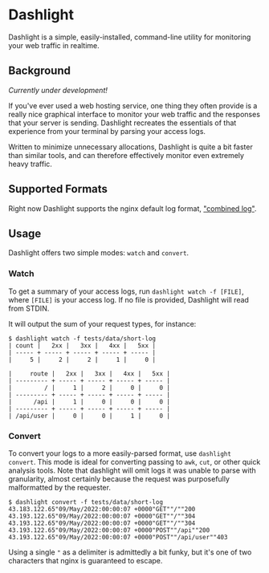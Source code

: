# Dashlight
Dashlight is a simple, easily-installed, command-line utility for monitoring your web traffic in realtime.

## Background
_Currently under development!_

If you've ever used a web hosting service, one thing they often provide is a really nice graphical interface to monitor your web traffic and the responses that your server is sending. Dashlight recreates the essentials of that experience from your terminal by parsing your access logs.

Written to minimize unnecessary allocations, Dashlight is quite a bit faster than similar tools, and can therefore effectively monitor even extremely heavy traffic.

## Supported Formats
Right now Dashlight supports the nginx default log format, ["combined log"](https://nginx.org/en/docs/http/ngx_http_log_module.html#log_format).

## Usage
Dashlight offers two simple modes: `watch` and `convert`.

### Watch
To get a summary of your access logs, run `dashlight watch -f [FILE]`, where `[FILE]` is your access log. If no file is provided, Dashlight will read from STDIN.

It will output the sum of your request types, for instance:

```
$ dashlight watch -f tests/data/short-log
| count |   2xx |   3xx |   4xx |   5xx |
| ----- + ----- + ----- + ----- + ----- |
|     5 |     2 |     2 |     1 |     0 |

|     route |   2xx |   3xx |   4xx |   5xx |
| --------- + ----- + ----- + ----- + ----- |
|         / |     1 |     2 |     0 |     0 |
| --------- + ----- + ----- + ----- + ----- |
|      /api |     1 |     0 |     0 |     0 |
| --------- + ----- + ----- + ----- + ----- |
| /api/user |     0 |     0 |     1 |     0 |
```

### Convert
To convert your logs to a more easily-parsed format, use `dashlight convert`. This mode is ideal for converting passing to `awk`, `cut`, or other quick analysis tools. Note that dashlight will omit logs it was unable to parse with granularity, almost certainly because the request was purposefully malformatted by the requester.

```
$ dashlight convert -f tests/data/short-log
43.183.122.65"09/May/2022:00:00:07 +0000"GET""/""200
43.193.122.65"09/May/2022:00:00:07 +0000"GET""/""304
43.193.122.65"09/May/2022:00:00:07 +0000"GET""/""304
43.193.122.65"09/May/2022:00:00:07 +0000"POST""/api""200
43.193.122.65"09/May/2022:00:00:07 +0000"POST""/api/user""403
```

Using a single `"` as a delimiter is admittedly a bit funky, but it's one of two characters that nginx is guaranteed to escape.
